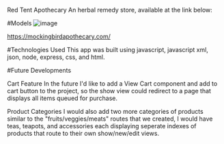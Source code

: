 Red Tent Apothecary 
An herbal remedy store, available at the link below:

#Models
![image](https://user-images.githubusercontent.com/105049522/194204182-101c6bab-4c77-447b-ba36-520c992345a5.png)

https://mockingbirdapothecary.com/

#Technologies Used
 This app was built using javascript, javascript xml, json, node, express, css, and html.

#Future Developments

Cart Feature
 In the future I'd like to add a View Cart component and add to cart button to the project, so the show view could redirect to a page that displays all items queued for purchase. 

Product Categories
 I would also add two more categories of products similar to the "fruits/veggies/meats" routes that we created, I would have teas, teapots, and accessories each displaying seperate indexes of products that route to their own show/new/edit views.
